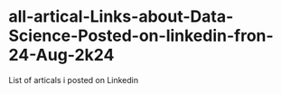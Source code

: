 # all-artical-Links-about-Data-Science-Posted-on-linkedin-fron-24-Aug-2k24
List of articals i posted on Linkedin
